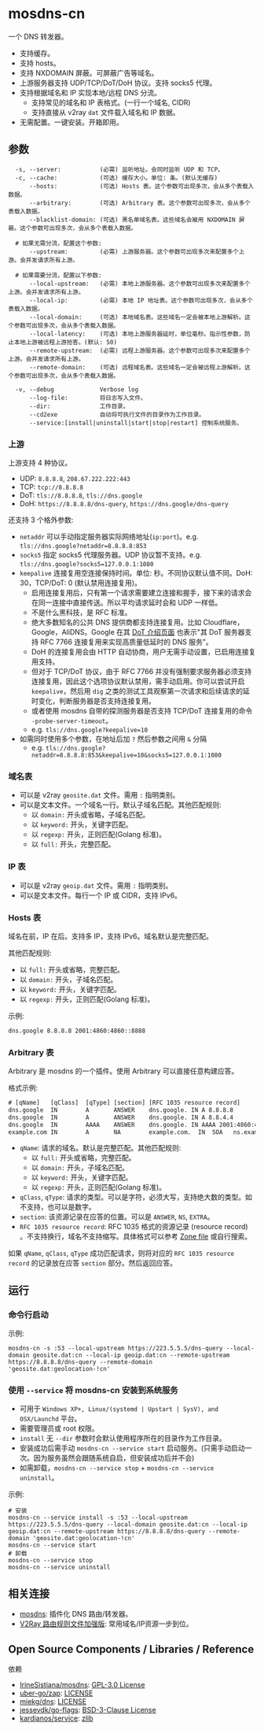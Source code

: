 # mosdns-cn

一个 DNS 转发器。

- 支持缓存。
- 支持 hosts。
- 支持 NXDOMAIN 屏蔽。可屏蔽广告等域名。
- 上游服务器支持 UDP/TCP/DoT/DoH 协议。支持 socks5 代理。
- 支持根据域名和 IP 实现本地/远程 DNS 分流。
    - 支持常见的域名和 IP 表格式。(一行一个域名, CIDR)
    - 支持直接从 v2ray `dat` 文件载入域名和 IP 数据。
- 无需配置。一键安装。开箱即用。

## 参数

```text
  -s, --server:           (必需) 监听地址。会同时监听 UDP 和 TCP。
  -c, --cache:            (可选) 缓存大小。单位: 条。(默认无缓存)
      --hosts:            (可选) Hosts 表。这个参数可出现多次，会从多个表载入数据。
      --arbitrary:        (可选) Arbitrary 表。这个参数可出现多次，会从多个表载入数据。
      --blacklist-domain: (可选) 黑名单域名表。这些域名会被用 NXDOMAIN 屏蔽。这个参数可出现多次，会从多个表载入数据。
      
  # 如果无需分流，配置这个参数:
      --upstream:         (必需) 上游服务器。这个参数可出现多次来配置多个上游。会并发请求所有上游。
  
  # 如果需要分流，配置以下参数:
      --local-upstream:   (必需) 本地上游服务器。这个参数可出现多次来配置多个上游。会并发请求所有上游。
      --local-ip:         (必需) 本地 IP 地址表。这个参数可出现多次，会从多个表载入数据。
      --local-domain:     (可选) 本地域名表。这些域名一定会被本地上游解析。这个参数可出现多次，会从多个表载入数据。
      --local-latency:    (可选) 本地上游服务器延时，单位毫秒。指示性参数，防止本地上游被远程上游抢答。(默认: 50)
      --remote-upstream:  (必需) 远程上游服务器。这个参数可出现多次来配置多个上游。会并发请求所有上游。
      --remote-domain:    (可选) 远程域名表。这些域名一定会被远程上游解析。这个参数可出现多次，会从多个表载入数据。

  -v, --debug             Verbose log
      --log-file:         将日志写入文件。
      --dir:              工作目录。
      --cd2exe            自动将可执行文件的目录作为工作目录。
      --service:[install|uninstall|start|stop|restart] 控制系统服务。
```

### 上游

上游支持 4 种协议。

- UDP: `8.8.8.8`, `208.67.222.222:443`
- TCP: `tcp://8.8.8.8`
- DoT: `tls://8.8.8.8`, `tls://dns.google`
- DoH: `https://8.8.8.8/dns-query`, `https://dns.google/dns-query`

还支持 3 个格外参数:

- `netaddr` 可以手动指定服务器实际网络地址(`ip:port`)。e.g. `tls://dns.google?netaddr=8.8.8.8:853`
- `socks5` 指定 socks5 代理服务器。UDP 协议暂不支持。e.g. `tls://dns.google?socks5=127.0.0.1:1080`
- `keepalive` 连接复用空连接保持时间。单位: 秒。不同协议默认值不同。DoH: 30，TCP/DoT: 0 (默认禁用连接复用)。
    - 启用连接复用后，只有第一个请求需要建立连接和握手，接下来的请求会在同一连接中直接传送。所以平均请求延时会和 UDP 一样低。
    - 不是什么黑科技，是 RFC 标准。
    - 绝大多数知名的公共 DNS 提供商都支持连接复用。比如 Cloudflare，Google，AliDNS。Google
      在其 [DoT 介绍页面](https://developers.google.com/speed/public-dns/docs/dns-over-tls#standards_support) 也表示"其 DoT 服务器支持
      RFC 7766 连接复用来实现高质量低延时的 DNS 服务"。
    - DoH 的连接复用会由 HTTP 自动协商，用户无需手动设置，已启用连接复用支持。
    - 但对于 TCP/DoT 协议，由于 RFC 7766 并没有强制要求服务器必须支持连接复用，因此这个选项协议默认禁用，需手动启用。你可以尝试开启 `keepalive`，然后用 `dig`
      之类的测试工具观察第一次请求和后续请求的延时变化，判断服务器是否支持连接复用。
    - 或者使用 mosdns 自带的探测服务器是否支持 TCP/DoT 连接复用的命令 `-probe-server-timeout`。
    - e.g. `tls://dns.google?keepalive=10`
- 如需同时使用多个参数，在地址后加 `?` 然后参数之间用 `&` 分隔
    - e.g. `tls://dns.google?netaddr=8.8.8.8:853&keepalive=10&socks5=127.0.0.1:1080`

### 域名表

- 可以是 v2ray `geosite.dat` 文件。需用 `:` 指明类别。
- 可以是文本文件。一个域名一行。默认子域名匹配。其他匹配规则:
    - 以 `domain:` 开头或省略，子域名匹配。
    - 以 `keyword:` 开头，关键字匹配。
    - 以 `regexp:` 开头，正则匹配(Golang 标准)。
    - 以 `full:` 开头，完整匹配。

### IP 表

- 可以是 v2ray `geoip.dat` 文件。需用 `:` 指明类别。
- 可以是文本文件。每行一个 IP 或 CIDR，支持 IPv6。

### Hosts 表

域名在前，IP 在后。支持多 IP，支持 IPv6。域名默认是完整匹配。

其他匹配规则:

- 以 `full:` 开头或省略，完整匹配。
- 以 `domain:` 开头，子域名匹配。
- 以 `keyword:` 开头，关键字匹配。
- 以 `regexp:` 开头，正则匹配(Golang 标准)。

示例:

```txt
dns.google 8.8.8.8 2001:4860:4860::8888
```

### Arbitrary 表

Arbitrary 是 mosdns 的一个插件。使用 Arbitrary 可以直接任意构建应答。

格式示例:

```txt
# [qName]   [qClass]  [qType] [section] [RFC 1035 resource record]
dns.google  IN        A       ANSWER    dns.google. IN A 8.8.8.8
dns.google  IN        A       ANSWER    dns.google. IN A 8.8.4.4
dns.google  IN        AAAA    ANSWER    dns.google. IN AAAA 2001:4860:4860::8888
example.com IN        A       NA        example.com.  IN  SOA   ns.example.com. username.example.com. ( 2020091025 7200 3600 1209600 3600 )
```

- `qName`: 请求的域名。默认是完整匹配。其他匹配规则:
    - 以 `full:` 开头或省略，完整匹配。
    - 以 `domain:` 开头，子域名匹配。
    - 以 `keyword:` 开头，关键字匹配。
    - 以 `regexp:` 开头，正则匹配(Golang 标准)。
- `qClass`, `qType`: 请求的类型。可以是字符，必须大写，支持绝大数的类型。如不支持，也可以是数字。
- `section`: 该资源记录在应答的位置。可以是 `ANSWER`, `NS`, `EXTRA`。
- `RFC 1035 resource record`: RFC 1035 格式的资源记录 (resource record)
  。不支持换行，域名不支持缩写。具体格式可以参考 [Zone file](https://en.wikipedia.org/wiki/Zone_file) 或自行搜索。

如果 `qName`,  `qClass`, `qType` 成功匹配请求，则将对应的 `RFC 1035 resource record` 的记录放在应答 `section` 部分。然后返回应答。

## 运行

### 命令行启动

示例:

```shell
mosdns-cn -s :53 --local-upstream https://223.5.5.5/dns-query --local-domain geosite.dat:cn --local-ip geoip.dat:cn --remote-upstream https://8.8.8.8/dns-query --remote-domain 'geosite.dat:geolocation-!cn'
```

### 使用 `--service` 将 mosdns-cn 安装到系统服务

- 可用于 `Windows XP+, Linux/(systemd | Upstart | SysV), and OSX/Launchd` 平台。
- 需要管理员或 root 权限。
- `install` 无 `--dir` 参数时会默认使用程序所在的目录作为工作目录。
- 安装成功后需手动 `mosdns-cn --service start` 启动服务。(只需手动启动一次。因为服务虽然会跟随系统自启，但安装成功后并不会)
- 如需卸载，`mosdns-cn --service stop` + `mosdns-cn --service uninstall`。

示例:

```shell
# 安装
mosdns-cn --service install -s :53 --local-upstream https://223.5.5.5/dns-query --local-domain geosite.dat:cn --local-ip geoip.dat:cn --remote-upstream https://8.8.8.8/dns-query --remote-domain 'geosite.dat:geolocation-!cn'
mosdns-cn --service start
# 卸载
mosdns-cn --service stop
mosdns-cn --service uninstall
```

## 相关连接

- [mosdns](https://github.com/IrineSistiana/mosdns): 插件化 DNS 路由/转发器。
- [V2Ray 路由规则文件加强版](https://github.com/Loyalsoldier/v2ray-rules-dat): 常用域名/IP资源一步到位。

## Open Source Components / Libraries / Reference

依赖

* [IrineSistiana/mosdns](https://github.com/IrineSistiana/mosdns): [GPL-3.0 License](https://github.com/IrineSistiana/mosdns/blob/main/LICENSE)
* [uber-go/zap](https://github.com/uber-go/zap): [LICENSE](https://github.com/uber-go/zap/blob/master/LICENSE.txt)
* [miekg/dns](https://github.com/miekg/dns): [LICENSE](https://github.com/miekg/dns/blob/master/LICENSE)
* [jessevdk/go-flags](https://github.com/jessevdk/go-flags): [BSD-3-Clause License](https://github.com/jessevdk/go-flags/blob/master/LICENSE)
* [kardianos/service](https://github.com/kardianos/service): [zlib](https://github.com/kardianos/service/blob/master/LICENSE)
